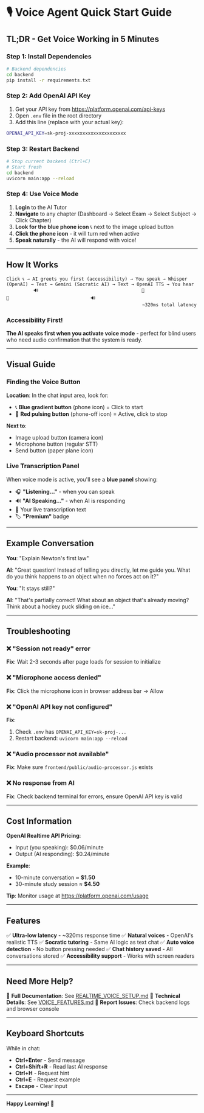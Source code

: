 # 🎙️ Voice Agent Quick Start Guide

## TL;DR - Get Voice Working in 5 Minutes

### Step 1: Install Dependencies
```bash
# Backend dependencies
cd backend
pip install -r requirements.txt
```

### Step 2: Add OpenAI API Key
1. Get your API key from https://platform.openai.com/api-keys
2. Open `.env` file in the root directory
3. Add this line (replace with your actual key):
```bash
OPENAI_API_KEY=sk-proj-xxxxxxxxxxxxxxxxxxxxx
```

### Step 3: Restart Backend
```bash
# Stop current backend (Ctrl+C)
# Start fresh
cd backend
uvicorn main:app --reload
```

### Step 4: Use Voice Mode
1. **Login** to the AI Tutor
2. **Navigate** to any chapter (Dashboard → Select Exam → Select Subject → Click Chapter)
3. **Look for the blue phone icon** 📞 next to the image upload button
4. **Click the phone icon** - it will turn red when active
5. **Speak naturally** - the AI will respond with voice!

---

## How It Works

```
Click 📞 → AI greets you first (accessibility) → You speak → Whisper (OpenAI) → Text → Gemini (Socratic AI) → Text → OpenAI TTS → You hear
          🔊                                      🎤                              🧠                              🔊
                                                  ~320ms total latency
```

### Accessibility First!
**The AI speaks first when you activate voice mode** - perfect for blind users who need audio confirmation that the system is ready.

---

## Visual Guide

### Finding the Voice Button

**Location**: In the chat input area, look for:
- 📞 **Blue gradient button** (phone icon) = Click to start
- 🔴 **Red pulsing button** (phone-off icon) = Active, click to stop

**Next to**:
- Image upload button (camera icon)
- Microphone button (regular STT)
- Send button (paper plane icon)

### Live Transcription Panel

When voice mode is active, you'll see a **blue panel** showing:
- 🎧 **"Listening..."** - when you can speak
- 🔊 **"AI Speaking..."** - when AI is responding
- 💬 Your live transcription text
- 🏷️ **"Premium"** badge

---

## Example Conversation

**You**: "Explain Newton's first law"

**AI**: "Great question! Instead of telling you directly, let me guide you. What do you think happens to an object when no forces act on it?"

**You**: "It stays still?"

**AI**: "That's partially correct! What about an object that's already moving? Think about a hockey puck sliding on ice..."

---

## Troubleshooting

### ❌ "Session not ready" error
**Fix**: Wait 2-3 seconds after page loads for session to initialize

### ❌ "Microphone access denied"
**Fix**: Click the microphone icon in browser address bar → Allow

### ❌ "OpenAI API key not configured"
**Fix**:
1. Check `.env` has `OPENAI_API_KEY=sk-proj-...`
2. Restart backend: `uvicorn main:app --reload`

### ❌ "Audio processor not available"
**Fix**: Make sure `frontend/public/audio-processor.js` exists

### ❌ No response from AI
**Fix**: Check backend terminal for errors, ensure OpenAI API key is valid

---

## Cost Information

**OpenAI Realtime API Pricing**:
- Input (you speaking): $0.06/minute
- Output (AI responding): $0.24/minute

**Example**:
- 10-minute conversation ≈ **$1.50**
- 30-minute study session ≈ **$4.50**

**Tip**: Monitor usage at https://platform.openai.com/usage

---

## Features

✅ **Ultra-low latency** - ~320ms response time
✅ **Natural voices** - OpenAI's realistic TTS
✅ **Socratic tutoring** - Same AI logic as text chat
✅ **Auto voice detection** - No button pressing needed
✅ **Chat history saved** - All conversations stored
✅ **Accessibility support** - Works with screen readers

---

## Need More Help?

📖 **Full Documentation**: See [REALTIME_VOICE_SETUP.md](REALTIME_VOICE_SETUP.md)
🔧 **Technical Details**: See [VOICE_FEATURES.md](VOICE_FEATURES.md)
🐛 **Report Issues**: Check backend logs and browser console

---

## Keyboard Shortcuts

While in chat:
- **Ctrl+Enter** - Send message
- **Ctrl+Shift+R** - Read last AI response
- **Ctrl+H** - Request hint
- **Ctrl+E** - Request example
- **Escape** - Clear input

---

**Happy Learning! 🚀**
